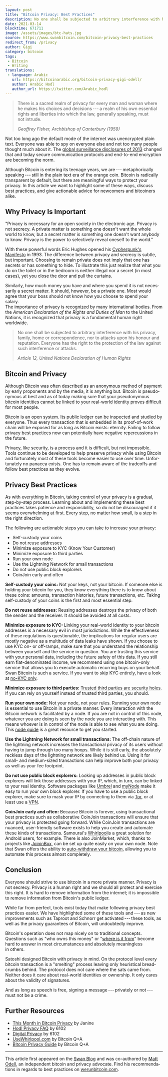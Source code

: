 ```yaml
---
layout: post
title: "Bitcoin Privacy: Best Practices"
description: No one shall be subjected to arbitrary inter­fer­ence with his privacy.
date: 2021-03-14
blocktime: 671711
image: /assets/images/btc-hats.jpg
source: https://www.swanbitcoin.com/bitcoin-privacy-best-practices
redirect_from: /privacy
author: Gigi
category: bitcoin
tags:
 - Bitcoin
 - Writing
translations:
 - language: Arabic
   url: https://bitcoinarabic.org/bitcoin-privacy-gigi-odell/
   author: Arabic Hodl
   author_url: https://twitter.com/Arabic_hodl
---
```


> There is a sacred realm of privacy for every man and woman where he
> makes his choices and decisions --- a realm of his own essen­tial
> rights and liber­ties into which the law, gener­ally speaking, must
> not intrude.
>
> <cite>Geoffrey Fisher, Archbishop of Canter­bury (1959)</cite>

Not too long ago the default mode of the internet was unencrypted plain
text. Everyone was able to spy on everyone else and not too many people
thought much about it. The [global surveil­lance disclo­sures of
2013](https://en.wikipedia.org/wiki/Global_surveillance_disclosures_(2013%E2%80%93present))
changed that and today secure commu­ni­ca­tion proto­cols and end-to-end
encryp­tion are becoming the norm.

Although Bitcoin is entering its teenage years, we
are --- metaphor­i­cally speaking --- still in the plain text era of the
orange coin. Bitcoin is radically trans­parent by default, but there are
meaningful ways to protect your privacy. In this article we want to
highlight some of these ways, discuss best practices, and give
action­able advice for newcomers and bitcoiners alike.

## Why Privacy Is Important

"Privacy is neces­sary for an open society in the electronic age.
Privacy is not secrecy. A private matter is something one doesn't want
the whole world to know, but a secret matter is something one doesn't
want anybody to know. Privacy is the power to selec­tively reveal
oneself to the world."

With these powerful words Eric Hughes opened his [Cypher­punk's
Manifesto](https://nakamotoinstitute.org/static/docs/cypherpunk-manifesto.txt)
in 1993. The differ­ence between privacy and secrecy is subtle, but
impor­tant. Choosing to remain private does not imply that one has
secrets or has something to hide. To illus­trate this just realize that
what you do on the toilet or in the bedroom is neither illegal nor
a secret (in most cases), yet you close the door and pull the curtains.

Similarly, how much money you have and where you spend it is not
neces­sarily a secret matter. It should, however, be a private one. Most
would agree that your boss should not know how you choose to spend your
salary.\
The impor­tance of privacy is recog­nized by many inter­na­tional
bodies. From the *American Decla­ra­tion of the Rights and Duties of
Man* to the United Nations, it is recog­nized that privacy is
a funda­mental human right worldwide.

> No one shall be subjected to arbitrary inter­fer­ence with his
> privacy, family, home or corre­spon­dence, nor to attacks upon his
> honour and reputa­tion. Everyone has the right to the protec­tion of
> the law against such inter­fer­ence or attacks.
>
> <cite>Article 12, United Nations Decla­ra­tion of Human Rights</cite>

## Bitcoin and Privacy

Although Bitcoin was often described as an anony­mous method of payment
by early propo­nents and by the media, it is anything but. Bitcoin is
pseudo­ny­mous at best and as of today making sure that your
pseudo­ny­mous bitcoin identi­ties cannot be linked to your real-world
identity proves diffi­cult for most people. 

Bitcoin is an open system. Its public ledger can be inspected and
studied by everyone. Thus every trans­ac­tion that is embedded in its
proof-of-work chain will be exposed for as long as Bitcoin exists:
eternity. Failing to follow privacy best practices now can poten­tially
have negative reper­cus­sions in the future.

Privacy, like security, is a process and it is diffi­cult, but not
impos­sible. Tools continue to be devel­oped to help preserve privacy
while using Bitcoin and fortu­nately most of these tools become easier
to use over time. Unfor­tu­nately no panacea exists. One has to remain
aware of the trade­offs and follow best practices as they evolve.

## Privacy Best Practices

As with every­thing in Bitcoin, taking control of your privacy is
a gradual, step-by-step process. Learning about and imple­menting these
best practices takes patience and respon­si­bility, so do not be
discour­aged if it seems overwhelming at first. Every step, no matter
how small, is a step in the right direction.

The following are action­able steps you can take to increase
your privacy:

-   Self-custody your coins
-   Do not reuse addresses
-   Minimize exposure to KYC (Know Your Customer)
-   Minimize exposure to third parties
-   Run your own node
-   Use the Light­ning Network for small transactions
-   Do not use public block explorers
-   CoinJoin early and often

**Self-custody your coins:** Not your keys, not your bitcoin. If someone
else is holding your bitcoin for you, they know every­thing there is to
know about these coins: amounts, trans­ac­tion histo­ries, future
trans­ac­tions, etc. Taking self-custody of your coins is the first and
most essen­tial step.

**Do not reuse addresses:** Reusing addresses destroys the privacy of
both the sender and the receiver. It should be avoided at all costs.

**Minimize exposure to KYC:** Linking your real-world identity to your
bitcoin addresses is a neces­sary evil in most juris­dic­tions. While
the effec­tive­ness of these regula­tions is question­able, the
impli­ca­tions for regular users are mostly negative as a multi­tude of
data leaks have shown. If you choose to use KYC on- or off-ramps, make
sure that you under­stand the relation­ship between yourself and the
service in question. You are trusting this service with your personal
data, including the future safety of this data. If you still earn
fiat-denom­i­nated income, we recom­mend using one bitcoin-only service
that allows you to execute automatic recur­ring buys on your behalf.
Swan Bitcoin is such a service. If you want to skip KYC entirely, have
a look at [no-KYC only](https://bitcoinqna.github.io/noKYConly/).

**Minimize exposure to third parties:** [Trusted third parties are
security holes](https://nakamotoinstitute.org/trusted-third-parties/).
If you can rely on yourself instead of trusted third parties,
you should.

**Run your own node:** Not your node, not your rules. Running your own
node is essen­tial to use Bitcoin in a private manner. Every
inter­ac­tion with the Bitcoin network is facil­i­tated by a node. If
you are not in control of this node, whatever you are doing is seen by
the node you are inter­acting with. This means whoever is in control of
the node is able to see what you are doing. This [node
guide](https://bitcoiner.guide/node/) is a great resource to get
you started.

**Use the Light­ning Network for small trans­ac­tions:** The off-chain
nature of the light­ning network increases the trans­ac­tional privacy
of its users without having to jump through too many hoops. While it is
still early, the absolutely reckless days of the light­ning network are
likely behind us. Using it for small- and medium-sized trans­ac­tions
can help improve both your privacy as well as your fee footprint.

**Do not use public block explorers:** Looking up addresses in public
block explorers will link those addresses with your IP, which, in turn,
can be linked to your real identity. Software packages like
[Umbrel](https://getumbrel.com/) and [myNode](https://mynodebtc.com/)
make it easy to run your own block explorer. If you have to use a public
block explorer, make sure to mask your IP by connecting to them via
[Tor](https://www.torproject.org/download/), or at least use
a [VPN](https://mullvad.net/).

**CoinJoin early and often:** Because Bitcoin is forever, using
trans­ac­tional best practices such as collab­o­ra­tive CoinJoin
trans­ac­tions will ensure that your privacy is protected going forward.
While CoinJoin trans­ac­tions are nuanced, user-friendly software exists
to help you create and automate these kinds of trans­ac­tions.
Samourai's [Whirlpool](https://samouraiwallet.com/whirlpool)is a great
solution for Android users, for example. There is also JoinMarket,
which, thanks to projects like
[JoininBox](https://github.com/openoms/joininbox), can be set up quite
easily on your own node. Note that Swan offers the ability to
[auto-withdraw your
bitcoin](https://help.swanbitcoin.com/hc/en-us/articles/360046166054-Why-should-I-withdraw-my-Bitcoin-when-it-reaches-a-certain-threshold-),
allowing you to automate this process almost completely.

## Conclusion

Everyone should strive to use bitcoin in a more private manner. Privacy
is not secrecy. Privacy is a human right and we should all protect and
exercise this right. It is hard to remove infor­ma­tion from the
internet; it is impos­sible to remove infor­ma­tion from Bitcoin's
public ledger.

While far from perfect, tools exist today that make following privacy
best practices easier. We have highlighted some of these tools
and --- as new improve­ments such as Taproot and Schnorr get
activated --- these tools, as well as the privacy guaran­tees of
Bitcoin, will undoubt­edly improve.

Bitcoin's opera­tion does not map nicely on to tradi­tional concepts.
Questions such as "who owns this money" or "[where is it
from](https://en.bitcoin.it/wiki/From_address)" become hard to answer in
most circum­stances and absolutely meaning­less in others. 

Satoshi designed Bitcoin with privacy in mind. On the protocol level
every bitcoin trans­ac­tion is a "smelting" process leaving only
heuris­tical bread­crumbs behind. The protocol does not care where the
sats came from. Neither does it care about real-world identi­ties or
owner­ship. It only cares about the validity of signatures. 

And as long as speech is free, signing a message --- privately or
not --- must not be a crime.

## Further Resources

-   [This Month in Bitcoin
    Privacy](https://enegnei.github.io/This-Month-In-Bitcoin-Privacy/)
    by Janine
-   [Hodl Privacy FAQ](https://6102bitcoin.com/faq-hodl-privacy/)
    by 6102
-   [Digital Privacy](https://6102bitcoin.com/blog/digital-privacy/)
    by 6102
-   [UseWhirlpool.com](http://usewhirlpool.com/) by Bitcoin Q+A
-   [Bitcoin Privacy Guide](https://bitcoiner.guide/privacy/) by Bitcoin
    Q+A

------------------------------------------------------------------------

This article first appeared on the [Swan Blog](https://www.swanbitcoin.com/bitcoin-privacy-best-practices)
and was co-authored by [Matt Odell](http://mattodell.com/), an
indepen­dent bitcoin and privacy advocate. Find his recom­men­da­tions
in regards to best practices on [werunbitcoin.com](http://werunbitcoin.com/).
